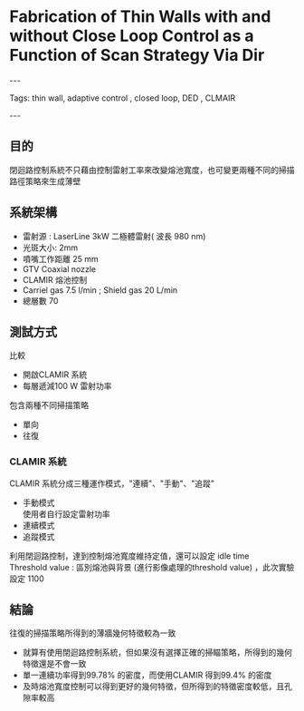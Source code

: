 # Fabrication of Thin Walls with and without Close Loop Control as a Function of Scan Strategy Via Dir

\---

&#x20;Tags: thin wall, adaptive control , closed loop, DED , CLMAIR

&#x20;\---

## 目的

閉迴路控制系統不只藉由控制雷射工率來改變熔池寬度，也可變更兩種不同的掃描路徑策略來生成薄壁

## 系統架構

* 雷射源 : LaserLine 3kW 二極體雷射( 波長 980 nm)
* 光斑大小: 2mm
* 噴嘴工作距離 25 mm
* GTV Coaxial nozzle
* CLAMIR 熔池控制
* Carriel gas 7.5 l/min ; Shield gas 20 L/min
* 總層數 70

## 測試方式

比較

* 開啟CLAMIR 系統
* 每層遞減100 W 雷射功率

&#x20;包含兩種不同掃描策略

* 單向
* 往復

### CLAMIR 系統

CLAMIR 系統分成三種運作模式，"連續"、"手動"、"追蹤"

* 手動模式\
  使用者自行設定雷射功率
* 連續模式
* 追蹤模式

利用閉迴路控制，達到控制熔池寬度維持定值，還可以設定 idle time\
Threshold value : 區別熔池與背景 (進行影像處理的threshold value)  ，此次實驗設定 1100

## 結論

&#x20;往復的掃描策略所得到的薄牆幾何特徵較為一致

* 就算有使用閉迴路控制系統，但如果沒有選擇正確的掃瞄策略，所得到的幾何特徵還是不會一致
* 單一連續功率得到99.78% 的密度，而使用CLAMIR 得到99.4% 的密度
* 及時熔池寬度控制可以得到更好的幾何特徵，但所得到的特徵密度較低，且孔隙率較高

&#x20;

&#x20;













